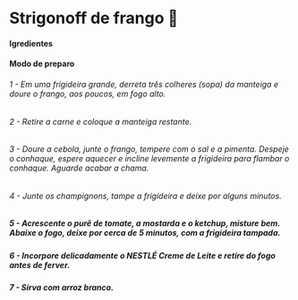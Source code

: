 # Strigonoff de frango :chicken:

#### Igredientes





#### Modo de preparo

###### 1 - Em uma frigideira grande, derreta três colheres (sopa) da manteiga e doure o frango, aos poucos, em fogo alto.

###### 2 - Retire a carne e coloque a manteiga restante.

###### 3 - Doure a cebola, junte o frango, tempere com o sal e a pimenta. Despeje o conhaque, espere aquecer e incline levemente a frigideira para flambar o conhaque. Aguarde acabar a chama.

###### 4 - Junte os champignons, tampe a frigideira e deixe por alguns minutos.

##### 5 -  Acrescente o purê de tomate, a mostarda e o ketchup, misture bem. Abaixe o fogo, deixe por cerca de 5 minutos, com a frigideira tampada.

##### 6 - Incorpore delicadamente o NESTLÉ Creme de Leite e retire do fogo antes de ferver.

##### 7 - Sirva com arroz branco.

